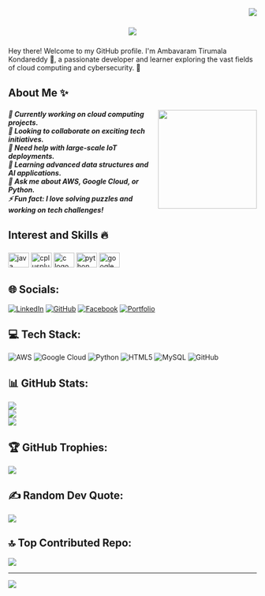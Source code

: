 <img align="right" src="https://komarev.com/ghpvc/?username=kondareddy1209&style=flat-square">

<h1 align="center">
  <a href="https://git.io/typing-svg">
    <img src="https://readme-typing-svg.herokuapp.com/?lines=Hey+👋;Welcome+to+my+profile!;+I'm+Ambavaram+Tirumala+Kondareddy!;&center=true&size=20">
  </a>
</h1>

###

<p align="left">Hey there! Welcome to my GitHub profile. I'm Ambavaram Tirumala Kondareddy 👋, a passionate developer and learner exploring the vast fields of cloud computing and cybersecurity. 🚀</p>

###

<h2 align="left">About Me ✨</h2>

###

<img align="right" height="200" src="https://i.imgflip.com/7m4wl6.gif"  />

###

<h5 align="left">🔭 Currently working on cloud computing projects.<br>👯 Looking to collaborate on exciting tech initiatives.<br>🤝 Need help with large-scale IoT deployments.<br>🌱 Learning advanced data structures and AI applications.<br>💬 Ask me about AWS, Google Cloud, or Python.<br>⚡ Fun fact: I love solving puzzles and working on tech challenges!</h5>

###

<h2 align="left">Interest and Skills 🔥</h2>

###

<div align="left">
  <img src="https://cdn.jsdelivr.net/gh/devicons/devicon/icons/java/java-original.svg" height="30" width="42" alt="java logo"  />
  <img src="https://cdn.jsdelivr.net/gh/devicons/devicon/icons/cplusplus/cplusplus-original.svg" height="30" width="42" alt="cplusplus logo"  />
  <img src="https://cdn.jsdelivr.net/gh/devicons/devicon/icons/c/c-original.svg" height="30" width="42" alt="c logo"  />
  <img src="https://cdn.jsdelivr.net/gh/devicons/devicon/icons/python/python-original.svg" height="30" width="42" alt="python logo"  />
  <img src="https://cdn.jsdelivr.net/gh/devicons/devicon/icons/googlecloud/googlecloud-original.svg" height="30" width="42" alt="google cloud logo"  />
</div>

###

## 🌐 Socials:
<a href="https://www.linkedin.com/in/ambavaram-tirumala-kondareddy-b68851275/"><img src="https://img.shields.io/badge/LinkedIn-%230077B5.svg?style=for-the-badge&logo=linkedin&logoColor=white" alt="LinkedIn"/></a>
<a href="https://github.com/Kondareddy1209"><img src="https://img.shields.io/badge/GitHub-%23121011.svg?style=for-the-badge&logo=github&logoColor=white" alt="GitHub"/></a>
<a href="https://www.facebook.com/profile.php?id=100057444433769"><img src="https://img.shields.io/badge/Facebook-%231877F2.svg?style=for-the-badge&logo=facebook&logoColor=white" alt="Facebook"/></a>
<a href="https://kondareddy1209.github.io/"><img src="https://img.shields.io/badge/Portfolio-%23FF5722.svg?style=for-the-badge&logo=google-chrome&logoColor=white" alt="Portfolio"/></a>

###

## 💻 Tech Stack:
![AWS](https://img.shields.io/badge/AWS-%23FF9900.svg?style=for-the-badge&logo=amazon-aws&logoColor=white) 
![Google Cloud](https://img.shields.io/badge/GoogleCloud-%234285F4.svg?style=for-the-badge&logo=google-cloud&logoColor=white) 
![Python](https://img.shields.io/badge/python-3670A0?style=for-the-badge&logo=python&logoColor=ffdd54) 
![HTML5](https://img.shields.io/badge/html5-%23E34F26.svg?style=for-the-badge&logo=html5&logoColor=white) 
![MySQL](https://img.shields.io/badge/mysql-4479A1.svg?style=for-the-badge&logo=mysql&logoColor=white) 
![GitHub](https://img.shields.io/badge/github-%23121011.svg?style=for-the-badge&logo=github&logoColor=white)

###

## 📊 GitHub Stats:
![](https://github-readme-stats.vercel.app/api?username=kondareddy1209&theme=dark&hide_border=false&include_all_commits=false&count_private=false)<br/>
![](https://github-readme-streak-stats.herokuapp.com/?user=kondareddy1209&theme=dark&hide_border=false)<br/>
![](https://github-readme-stats.vercel.app/api/top-langs/?username=kondareddy1209&theme=dark&hide_border=false&include_all_commits=false&count_private=false&layout=compact)

###

## 🏆 GitHub Trophies:
![](https://github-profile-trophy.vercel.app/?username=kondareddy1209&theme=radical&no-frame=false&no-bg=false&margin-w=4)

###

## ✍️ Random Dev Quote:
![](https://quotes-github-readme.vercel.app/api?type=horizontal&theme=radical)

## 🔝 Top Contributed Repo:
![](https://github-contributor-stats.vercel.app/api?username=kondareddy1209&limit=5&theme=dark&combine_all_yearly_contributions=true)

---

[![](https://visitcount.itsvg.in/api?id=kondareddy1209&icon=0&color=0)](https://visitcount.itsvg.in)


